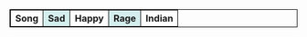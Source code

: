 
<html>
<head>
<style>
table, th, td {
  border: 1px solid black;
  border-collapse: collapse;
}
tr:nth-child(even) {
  background-color: rgba(150, 212, 212, 0.4);
}
th:nth-child(even),td:nth-child(even) {
  background-color: rgba(150, 212, 212, 0.4);
}
</style>
</head>
<body>

<table>
  <thead>
  <tr>
    <th>Song</th>
    <th>Sad</th>
    <th>Happy</th>
    <th>Rage</th>
    <th>Indian</th>
  </tr>
  </thead>
  <tbody id="result">
    <!-- javascript generated data -->
  </tbody>
</table>